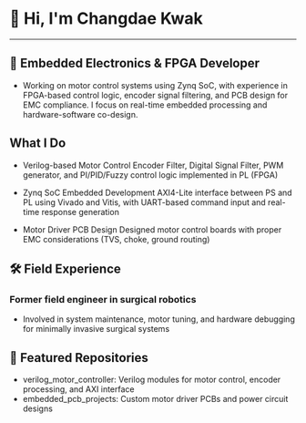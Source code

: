# 👋 Hi, I'm Changdae Kwak
--------------------------------------
## 🎯 Embedded Electronics & FPGA Developer
- Working on motor control systems using Zynq SoC, with experience in FPGA-based control logic, 
encoder signal filtering, and PCB design for EMC compliance. I focus on real-time embedded processing and hardware-software co-design.

## What I Do
- Verilog-based Motor Control
Encoder Filter, Digital Signal Filter, PWM generator, and PI/PID/Fuzzy control logic implemented in PL (FPGA)

- Zynq SoC Embedded Development
AXI4-Lite interface between PS and PL using Vivado and Vitis, with UART-based command input and real-time response generation

- Motor Driver PCB Design
Designed motor control boards with proper EMC considerations (TVS, choke, ground routing)

## 🛠 Field Experience
### Former field engineer in surgical robotics
- Involved in system maintenance, motor tuning, and hardware debugging for minimally invasive surgical systems

## 📁 Featured Repositories
- verilog_motor_controller: Verilog modules for motor control, encoder processing, and AXI interface
- embedded_pcb_projects: Custom motor driver PCBs and power circuit designs
